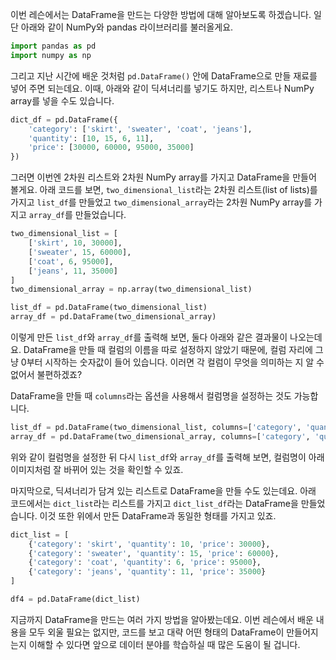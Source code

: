 이번 레슨에서는 DataFrame을 만드는 다양한 방법에 대해 알아보도록 하겠습니다. 일단 아래와 같이 NumPy와 pandas 라이브러리를 불러올게요.
```python
import pandas as pd
import numpy as np
```
그리고 지난 시간에 배운 것처럼 `pd.DataFrame()` 안에 DataFrame으로 만들 재료를 넣어 주면 되는데요. 이때, 아래와 같이 딕셔너리를 넣기도 하지만, 리스트나 NumPy array를 넣을 수도 있습니다.
```python
dict_df = pd.DataFrame({
    'category': ['skirt', 'sweater', 'coat', 'jeans'],
    'quantity': [10, 15, 6, 11],                                     
    'price': [30000, 60000, 95000, 35000]
})
```
그러면 이번엔 2차원 리스트와 2차원 NumPy array를 가지고 DataFrame을 만들어 볼게요. 아래 코드를 보면, `two_dimensional_list`라는 2차원 리스트(list of lists)를 가지고 `list_df`를 만들었고 `two_dimensional_array`라는 2차원 NumPy array를 가지고 `array_df`를 만들었습니다.
```python
two_dimensional_list = [
    ['skirt', 10, 30000],
    ['sweater', 15, 60000],
    ['coat', 6, 95000],
    ['jeans', 11, 35000]
]
two_dimensional_array = np.array(two_dimensional_list)

list_df = pd.DataFrame(two_dimensional_list)
array_df = pd.DataFrame(two_dimensional_array)
```
이렇게 만든 `list_df`와 `array_df`를 출력해 보면, 둘다 아래와 같은 결과물이 나오는데요. DataFrame을 만들 때 컬럼의 이름을 따로 설정하지 않았기 때문에, 컬럼 자리에 그냥 0부터 시작하는 숫자값이 들어 있습니다. 이러면 각 컬럼이 무엇을 의미하는 지 알 수 없어서 불편하겠죠?



DataFrame을 만들 때 `columns`라는 옵션을 사용해서 컬럼명을 설정하는 것도 가능합니다.
```python
list_df = pd.DataFrame(two_dimensional_list, columns=['category', 'quantity', 'price'])
array_df = pd.DataFrame(two_dimensional_array, columns=['category', 'quantity', 'price'])
```
위와 같이 컬럼명을 설정한 뒤 다시 `list_df`와 `array_df`를 출력해 보면, 컬럼명이 아래 이미지처럼 잘 바뀌어 있는 것을 확인할 수 있죠.



마지막으로, 딕셔너리가 담겨 있는 리스트로 DataFrame을 만들 수도 있는데요. 아래 코드에서는 `dict_list`라는 리스트를 가지고 `dict_list_df`라는 DataFrame을 만들었습니다. 이것 또한 위에서 만든 DataFrame과 동일한 형태를 가지고 있죠.
```python
dict_list = [
    {'category': 'skirt', 'quantity': 10, 'price': 30000},
    {'category': 'sweater', 'quantity': 15, 'price': 60000},
    {'category': 'coat', 'quantity': 6, 'price': 95000},
    {'category': 'jeans', 'quantity': 11, 'price': 35000}
]

df4 = pd.DataFrame(dict_list)
```
지금까지 DataFrame을 만드는 여러 가지 방법을 알아봤는데요. 이번 레슨에서 배운 내용을 모두 외울 필요는 없지만, 코드를 보고 대략 어떤 형태의 DataFrame이 만들어지는지 이해할 수 있다면 앞으로 데이터 분야를 학습하실 때 많은 도움이 될 겁니다.